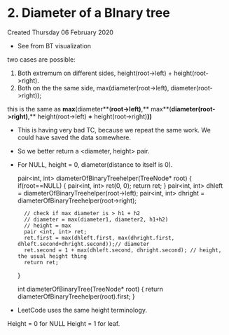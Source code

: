 # 2. Diameter of a BInary tree
Created Thursday 06 February 2020


* See from BT visualization

two cases are possible:

1. Both extremum on different sides,  height(root->left) + height(root->right).
2. Both on the the same side, max(diameter(root->left), diameter(root->right));

	
this is the same as **max**(diameter**(**root->left)**,** max**(**diameter(root->right)**,** height(root->left) **+** height(root->right)**))**


* This is having very bad TC, because we repeat the same work. We could have saved the data somewhere.
* So we better return a <diameter, height> pair.
* For NULL, height = 0, diameter(distance to itself is 0).


	pair<int, int> diameterOfBinaryTreehelper(TreeNode* root) 
	{
		if(root==NULL)
		{
			pair<int, int> ret(0, 0);
			return ret;
		}
		pair<int, int> dhleft = diameterOfBinaryTreehelper(root->left); 
		pair<int, int> dhright = diameterOfBinaryTreehelper(root->right); 
	       
		// check if max diameter is > h1 + h2
		// diameter = max(diameter1, diameter2, h1+h2)
		// height = max
		pair <int, int> ret;
		ret.first = max(dhleft.first, max(dhright.first, dhleft.second+dhright.second));// diameter
		ret.second = 1 + max(dhleft.second, dhright.second); // height, the usual height thing
		return ret;
	}
	
	 int diameterOfBinaryTree(TreeNode* root) 
	{
		return diameterOfBinaryTreehelper(root).first;
	}
	


* LeetCode uses the same height terminology.


Height = 0 for NULL
Height = 1 for leaf.

